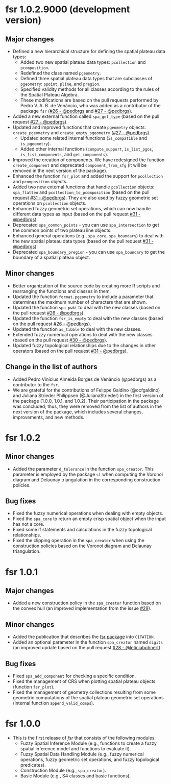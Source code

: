 # fsr 1.0.2.9000 (development version)

## Major changes

- Defined a new hierarchical structure for defining the spatial plateau data types:
  - Added two new spatial plateau data types: `pcollection` and `pcomposition`.
  - Redefined the class named `pgeometry`.
  - Defined three spatial plateau data types that are subclasses of `pgeometry`: `ppoint`, `pline`, and `pregion`.
  - Specified validity methods for all classes according to the rules of the Spatial Plateau Algebra.
  - These modifications are based on the pull requests performed by Pedro V. A. B. de Venâncio, who was added as a contributor of the package `fsr` ([#26 - @pedbrgs](https://github.com/accarniel/fsr/pull/26) and [#27 - @pedbrgs](https://github.com/accarniel/fsr/pull/27)).
- Added a new external function called `spa_get_type` (based on the pull request [#27 - @pedbrgs](https://github.com/accarniel/fsr/pull/27)).
- Updated and improved functions that create `pgeometry` objects: `create_pgeometry` and `create_empty_pgeometry` ([#27 - @pedbrgs](https://github.com/accarniel/fsr/pull/27)).
  - Updated some related internal functions (`is_compatible` and `is_pgeometry`). 
  - Added other internal functions (`compute_support`, `is_list_pgos`, `is_list_components`, and `get_components`).
- Improved the creation of components. We have redesigned the function `create_component` and deprecated `component_from_sfg` (it will be removed in the next version of the package).
- Enhanced the function `fsr_plot` and added the support for `pcollection` and `pcomposition` objects.
- Added two new external functions that handle `pcollection` objects: `spa_flatten` and `pcollection_to_pcomposition` (based on the pull request [#31 - @pedbrgs](https://github.com/accarniel/fsr/pull/31)). They are also used by fuzzy geometric set operations on `pcollection` objects.
- Enhanced fuzzy geometric set operations, which can now handle different data types as input (based on the pull request [#31 - @pedbrgs](https://github.com/accarniel/fsr/pull/31)). 
- Deprecated `spa_common_points` - you can use `spa_intersection` to get the common points of two plateau line objects.
- Enhanced general operations (e.g., `spa_core`, `spa_boundary`) to deal with the new spatial plateau data types (based on the pull request [#31 - @pedbrgs](https://github.com/accarniel/fsr/pull/31)). 
- Deprecated `spa_boundary_pregion` - you can use `spa_boundary` to get the boundary of a spatial plateau object.

## Minor changes

- Better organization of the source code by creating more R scripts and rearranging the functions and classes in them.
- Updated the function `format.pgeometry` to include a parameter that determines the maximum number of characters that are shown.
- Updated the function `spa_pwkt` to deal with the new classes (based on the pull request [#26 - @pedbrgs](https://github.com/accarniel/fsr/pull/26)).
- Updated the function `fsr_is_empty` to deal with the new classes (based on the pull request [#26 - @pedbrgs](https://github.com/accarniel/fsr/pull/26)).
- Updated the function `as_tibble` to deal with the new classes.
- Extended fuzzy numerical operations to deal with the new classes (based on the pull request [#30 - @pedbrgs](https://github.com/accarniel/fsr/pull/30)).
- Updated fuzzy topological relationships due to the changes in other operators (based on the pull request [#31 - @pedbrgs](https://github.com/accarniel/fsr/pull/31)).

## Change in the list of authors

- Added Pedro Vinícius Almeida Borges de Venâncio (@pedbrgs) as a contributor to the `fsr`.
- We are grateful for the contributions of Felippe Galdino (@ocfgaldino) and Juliana Strieder Philippsen (@JulianaStrieder) in the first version of the package (1.0.0, 1.0.1, and 1.0.2). Their participation in the package was concluded; thus, they were removed from the list of authors in the next version of the package, which includes several changes, improvements, and new methods.

# fsr 1.0.2

## Minor changes

- Added the parameter `d_tolerance` in the function `spa_creator`. This parameter is employed by the package `sf` when computing the Voronoi diagram and Delaunay triangulation in the corresponding construction policies.

## Bug fixes

- Fixed the fuzzy numerical operations when dealing with empty objects.
- Fixed the `spa_core` to return an empty crisp spatial object when the input has not a core.
- Fixed some if statements and calculations in the fuzzy topological relationships.
- Fixed the clipping operation in the `spa_creator` when using the construction policies based on the Voronoi diagram and Delaunay triangulation.

# fsr 1.0.1

## Major changes

- Added a new construction policy in the `spa_creator` function based on the convex hull (an improved implementation from the issue [#29](https://github.com/accarniel/fsr/issues/29)).

## Minor changes

- Added the publication that describes the [fsr package](https://dl.acm.org/doi/abs/10.1145/3474717.3484255) into `CITATION`.
- Added an optional parameter in the function `spa_creator` named `digits` (an improved update based on the pull request [#28 - @leticiabohnert](https://github.com/accarniel/fsr/pull/28)).

## Bug fixes

- Fixed `spa_add_component` for checking a specific condition.
- Fixed the management of CRS when plotting spatial plateau objects (function `fsr_plot`).
- Fixed the management of geometry collections resulting from some geometric computations of the spatial plateau geometric set operations (internal function `append_valid_comps`).
  
# fsr 1.0.0

- This is the first release of _fsr_ that consists of the following modules:
  - Fuzzy Spatial Inference Module (e.g., functions to create a fuzzy spatial inference model and functions to evaluate it).
  - Fuzzy Spatial Data Handling Module (e.g., fuzzy numerical operations, fuzzy geometric set operations, and fuzzy topological predicates).
  - Construction Module (e.g., `spa_creator`).
  - Basic Module (e.g., S4 classes and basic functions).